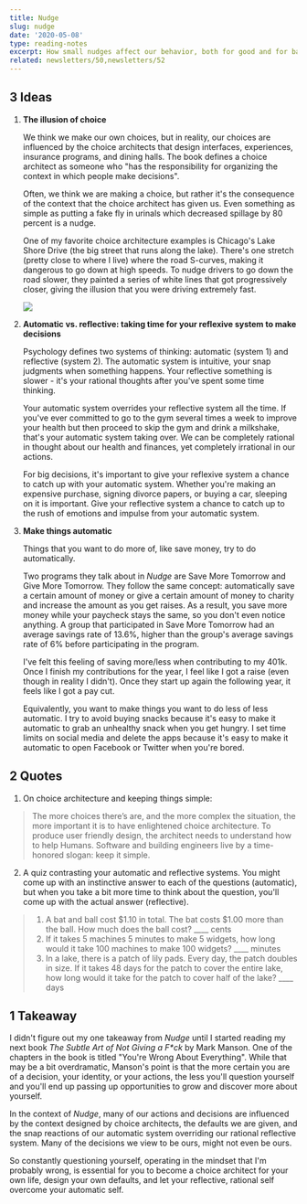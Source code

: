 ```yaml
---
title: Nudge
slug: nudge
date: '2020-05-08'
type: reading-notes
excerpt: How small nudges affect our behavior, both for good and for bad, and how we should be mindful of constructing our environment to nudge us in a positive direction.
related: newsletters/50,newsletters/52
---
```

## 3 Ideas

1. **The illusion of choice**

    We think we make our own choices, but in reality, our choices are influenced by the choice architects that design interfaces, experiences, insurance programs, and dining halls. The book defines a choice architect as someone who "has the responsibility for organizing the context in which people make decisions".

    Often, we think we are making a choice, but rather it's the consequence of the context that the choice architect has given us. Even something as simple as putting a fake fly in urinals which decreased spillage by 80 percent is a nudge.

    One of my favorite choice architecture examples is Chicago's Lake Shore Drive (the big street that runs along the lake). There's one stretch (pretty close to where I live) where the road S-curves, making it dangerous to go down at high speeds. To nudge drivers to go down the road slower, they painted a series of white lines that got progressively closer, giving the illusion that you were driving extremely fast.

    ![](/blog/nudge/lsd.jpg)

2. **Automatic vs. reflective: taking time for your reflexive system to make decisions**

    Psychology defines two systems of thinking: automatic (system 1) and reflective (system 2). The automatic system is intuitive, your snap judgments when something happens. Your reflective something is slower - it's your rational thoughts after you've spent some time thinking.

    Your automatic system overrides your reflective system all the time. If you've ever committed to go to the gym several times a week to improve your health but then proceed to skip the gym and drink a milkshake, that's your automatic system taking over. We can be completely rational in thought about our health and finances, yet completely irrational in our actions.

    For big decisions, it's important to give your reflexive system a chance to catch up with your automatic system. Whether you're making an expensive purchase, signing divorce papers, or buying a car, sleeping on it is important. Give your reflective system a chance to catch up to the rush of emotions and impulse from your automatic system.

3. **Make things automatic**

    Things that you want to do more of, like save money, try to do automatically.

    Two programs they talk about in *Nudge* are Save More Tomorrow and Give More Tomorrow. They follow the same concept: automatically save a certain amount of money or give a certain amount of money to charity and increase the amount as you get raises. As a result, you save more money while your paycheck stays the same, so you don't even notice anything. A group that participated in Save More Tomorrow had an average savings rate of 13.6%, higher than the group's average savings rate of 6% before participating in the program.

    I've felt this feeling of saving more/less when contributing to my 401k. Once I finish my contributions for the year, I feel like I got a raise (even though in reality I didn't). Once they start up again the following year, it feels like I got a pay cut.

    Equivalently, you want to make things you want to do less of less automatic. I try to avoid buying snacks because it's easy to make it automatic to grab an unhealthy snack when you get hungry. I set time limits on social media and delete the apps because it's easy to make it automatic to open Facebook or Twitter when you're bored.


## 2 Quotes

1. On choice architecture and keeping things simple:
> The more choices there’s are, and the more complex the situation, the more important it is to have enlightened choice architecture. To produce user friendly design, the architect needs to understand how to help Humans. Software and building engineers live by a time-honored slogan: keep it simple.

2. A quiz contrasting your automatic and reflective systems. You might come up with an instinctive answer to each of the questions (automatic), but when you take a bit more time to think about the question, you'll come up with the actual answer (reflective).
> 1. A bat and ball cost $1.10 in total. The bat costs $1.00 more than the ball. How much does the ball cost? ____ cents
>2. If it takes 5 machines 5 minutes to make 5 widgets, how long would it take 100 machines to make 100 widgets? ____ minutes
>3. In a lake, there is a patch of lily pads. Every day, the patch doubles in size. If it takes 48 days for the patch to cover the entire lake, how long would it take for the patch to cover half of the lake? ____ days

## 1 Takeaway

I didn't figure out my one takeaway from *Nudge* until I started reading my next book *The Subtle Art of Not Giving a F\*ck* by Mark Manson. One of the chapters in the book is titled "You're Wrong About Everything". While that may be a bit overdramatic, Manson's point is that the more certain you are of a decision, your identity, or your actions, the less you'll question yourself and you'll end up passing up opportunities to grow and discover more about yourself.

In the context of *Nudge*, many of our actions and decisions are influenced by the context designed by choice architects, the defaults we are given, and the snap reactions of our automatic system overriding our rational reflective system. Many of the decisions we view to be ours, might not even be ours.

So constantly questioning yourself, operating in the mindset that I'm probably wrong, is essential for you to become a choice architect for your own life, design your own defaults, and let your reflective, rational self overcome your automatic self.

